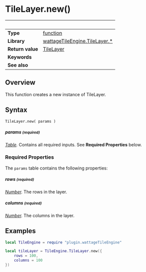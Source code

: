 # TileLayer.new()

|                      | &nbsp;
| -------------------- | ---------------------------------------------------------------
| __Type__             | [function](http://docs.coronalabs.com/api/type/Function.html)
| __Library__          | [wattageTileEngine.TileLayer.*](type_tileLayer.markdown)
| __Return value__     | [TileLayer](type_tileLayer.markdown)
| __Keywords__         |
| __See also__         |


## Overview

This function creates a new instance of TileLayer.


## Syntax

	TileLayer.new( params )

##### params <small>(required)</small>
_[Table](http://docs.coronalabs.com/api/type/Table.html)._
Contains all required inputs. See **Required Properties** below.


### Required Properties

The `params` table contains the following properties:

##### rows <small>(required)</small>
_[Number](https://docs.coronalabs.com/api/type/Number.html)._
The rows in the layer.

##### columns <small>(required)</small>
_[Number](https://docs.coronalabs.com/api/type/Number.html)._
The columns in the layer.


## Examples

``````lua
local TileEngine = require "plugin.wattageTileEngine"

local tileLayer = TileEngine.TileLayer.new({
    rows = 100,
    columns = 100
})
``````